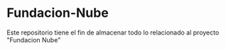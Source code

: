 # Fundacion-Nube
Este repositorio tiene el fin de almacenar todo lo relacionado al proyecto "Fundacion Nube"
